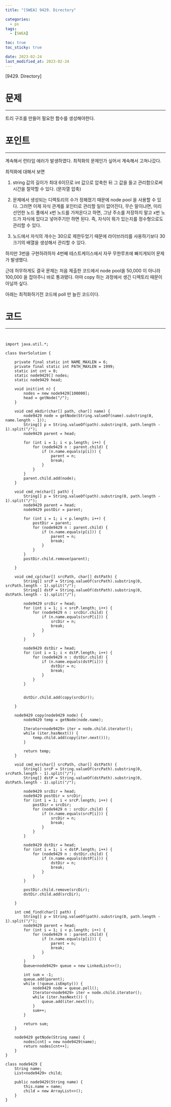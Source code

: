 ```yaml
---
title: "[SWEA] 9429. Directory"

categories:
  - ps
tags:
  - [SWEA]

toc: true
toc_sticky: true

date: 2023-02-24
last_modified_at: 2023-02-24
---
```


[9429. Directory]

# 문제

---

트리 구조를 만들어 필요한 함수를 생성해야한다.

# 포인트

---

계속해서 런타임 에러가 발생하였다. 최적화의 문제인가 싶어서 계속해서 고쳐나갔다.

최적화에 대해서 보면

1. string 값의 길이가 최대 6이므로 int 값으로 압축한 뒤 그 값을 들고 관리함으로써 시간을 절약할 수 있다. (문자열 압축)

2. 문제에서 생성되는 디렉토리의 수가 정해졌기 때문에 node pool 을 사용할 수 있다. 그러면 이제 자식 관계를 포인터로 관리할 일이 없어진다, 무슨 말이냐면, 미리 선언한 노드 풀에서 x번 노드를 가져온다고 하면, 그냥 주소를 저장하지 말고 x번 노드가 자식에 있다고 넣어주기만 하면 된다. 즉, 자식이 뭐가 있는지를 정수형으로도 관리할 수 있다.

3. 노드에서 자식의 개수는 30으로 제한두었기 때문에 라이브러리를 사용하기보다 30 크기의 배열을 생성해서 관리할 수 있다.

하지만 3번을 구현하려하자 4번째 테스트케이스에서 자꾸 무한루프에 빠지게되어 문제가 발생했다.

근데 허무하게도 결국 문제는 처음 제출한 코드에서 node pool을 50,000 이 아니라 100,000 을 잡아주니 바로 통과됐다.
아마 copy 하는 과정에서 생긴 디렉토리 때문이 아닐까 싶다.

아래는 최적화하기전 코드에 poll 만 늘린 코드이다.

# 코드

---

```


import java.util.*;

class UserSolution {

	private final static int NAME_MAXLEN = 6;
	private final static int PATH_MAXLEN = 1999;
	static int cnt = 0;
	static node9429[] nodes;
	static node9429 head;

	void init(int n) {
		nodes = new node9429[100000];
		head = getNode("/");
	}

	void cmd_mkdir(char[] path, char[] name) {
		node9429 node = getNode(String.valueOf(name).substring(0, name.length - 1));
		String[] p = String.valueOf(path).substring(0, path.length - 1).split("/");
		node9429 parent = head;

		for (int i = 1; i < p.length; i++) {
			for (node9429 n : parent.child) {
				if (n.name.equals(p[i])) {
					parent = n;
					break;
				}
			}
		}
		parent.child.add(node);
	}

	void cmd_rm(char[] path) {
		String[] p = String.valueOf(path).substring(0, path.length - 1).split("/");
		node9429 parent = head;
		node9429 postDir = parent;

		for (int i = 1; i < p.length; i++) {
			postDir = parent;
			for (node9429 n : parent.child) {
				if (n.name.equals(p[i])) {
					parent = n;
					break;
				}
			}
		}
		postDir.child.remove(parent);

	}

	void cmd_cp(char[] srcPath, char[] dstPath) {
		String[] srcP = String.valueOf(srcPath).substring(0, srcPath.length - 1).split("/");
		String[] dstP = String.valueOf(dstPath).substring(0, dstPath.length - 1).split("/");

		node9429 srcDir = head;
		for (int i = 1; i < srcP.length; i++) {
			for (node9429 n : srcDir.child) {
				if (n.name.equals(srcP[i])) {
					srcDir = n;
					break;
				}
			}
		}

		node9429 dstDir = head;
		for (int i = 1; i < dstP.length; i++) {
			for (node9429 n : dstDir.child) {
				if (n.name.equals(dstP[i])) {
					dstDir = n;
					break;
				}
			}
		}


		dstDir.child.add(copy(srcDir));

	}

	node9429 copy(node9429 node) {
		node9429 temp = getNode(node.name);

		Iterator<node9429> iter = node.child.iterator();
		while (iter.hasNext()) {
			temp.child.add(copy(iter.next()));
		}

		return temp;
	}

	void cmd_mv(char[] srcPath, char[] dstPath) {
		String[] srcP = String.valueOf(srcPath).substring(0, srcPath.length - 1).split("/");
		String[] dstP = String.valueOf(dstPath).substring(0, dstPath.length - 1).split("/");

		node9429 srcDir = head;
		node9429 postDir = srcDir;
		for (int i = 1; i < srcP.length; i++) {
			postDir = srcDir;
			for (node9429 n : srcDir.child) {
				if (n.name.equals(srcP[i])) {
					srcDir = n;
					break;
				}
			}
		}

		node9429 dstDir = head;
		for (int i = 1; i < dstP.length; i++) {
			for (node9429 n : dstDir.child) {
				if (n.name.equals(dstP[i])) {
					dstDir = n;
					break;
				}
			}
		}

		postDir.child.remove(srcDir);
		dstDir.child.add(srcDir);

	}

	int cmd_find(char[] path) {
		String[] p = String.valueOf(path).substring(0, path.length - 1).split("/");
		node9429 parent = head;
		for (int i = 1; i < p.length; i++) {
			for (node9429 n : parent.child) {
				if (n.name.equals(p[i])) {
					parent = n;
					break;
				}
			}
		}
		Queue<node9429> queue = new LinkedList<>();

		int sum = -1;
		queue.add(parent);
		while (!queue.isEmpty()) {
			node9429 node = queue.poll();
			Iterator<node9429> iter = node.child.iterator();
			while (iter.hasNext()) {
				queue.add(iter.next());
			}
			sum++;
		}

		return sum;
	}

	node9429 getNode(String name) {
		nodes[cnt] = new node9429(name);
		return nodes[cnt++];
	}
}

class node9429 {
	String name;
	List<node9429> child;

	public node9429(String name) {
		this.name = name;
		child = new ArrayList<>();
	}
}

```
